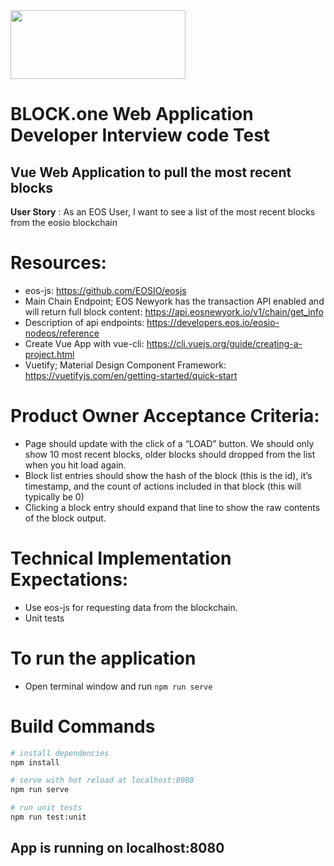 <img src="https://block.one/wp-content/uploads/2018/04/logo-1.png" style="width: 280px; height: 110px"/>

# BLOCK.one Web Application Developer Interview code Test

## Vue Web Application to pull the most recent blocks

**User Story** : As an EOS User, I want to see a list of the most recent blocks from the eosio blockchain

# Resources:
  - eos-js: https://github.com/EOSIO/eosjs
  - Main Chain Endpoint; EOS Newyork has the transaction API enabled and will return full
    block content: https://api.eosnewyork.io/v1/chain/get_info
  - Description of api endpoints: https://developers.eos.io/eosio-nodeos/reference 
  - Create Vue App with vue-cli: https://cli.vuejs.org/guide/creating-a-project.html
  - Vuetify; Material Design Component Framework: https://vuetifyjs.com/en/getting-started/quick-start

# Product Owner Acceptance Criteria:
  - Page should update with the click of a “LOAD” button. We should only show 10 most
recent blocks, older blocks should dropped from the list when you hit load again.
  - Block list entries should show the hash of the block (this is the id), it’s timestamp, and
the count of actions included in that block (this will typically be 0)
  - Clicking a block entry should expand that line to show the raw contents of the block
output.

# Technical Implementation Expectations:
  - Use eos-js for requesting data from the blockchain.
  - Unit tests
  
# To run the application
- Open terminal window and run <code>npm run serve</code>

# Build Commands

``` bash
# install dependencies
npm install

# serve with hot reload at localhost:8080
npm run serve

# run unit tests
npm run test:unit
```

## App is running on localhost:8080
